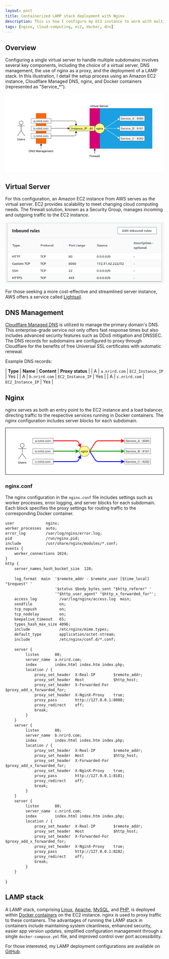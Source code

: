 ```yaml
---
layout: post
title: Containerized LAMP stack deployment with Nginx
description: This is how I configure my EC2 instance to work with multiple DNS and proxify the traffic through Nginx to respective services that are running in Docker containers.
tags: [nginx, cloud-computing, ec2, docker, dns]
---
```


## Overview

Configuring a single virtual server to handle multiple subdomains involves several key components, including the choice of a virtual server, DNS management, the use of nginx as a proxy, and the deployment of a LAMP stack. In this illustration, I detail the setup process using an Amazon EC2 instance, Cloudflare Managed DNS, nginx, and Docker containers (represented as "Service_*").

![Proxify with Nginx](/assets/post-images/nginx1.png)

## Virtual Server

For this configuration, an Amazon EC2 instance from AWS serves as the virtual server. EC2 provides scalability to meet changing cloud computing needs. The firewall solution, known as a Security Group, manages incoming and outgoing traffic to the EC2 instance.

![Example of incoming traffic configurations in a security group](/assets/post-images/nginx2.png)

For those seeking a more cost-effective and streamlined server instance, AWS offers a service called [Lightsail](https://aws.amazon.com/lightsail/).

## DNS Management

[Cloudflare Managed DNS](https://www.cloudflare.com/en-au/dns/) is utilized to manage the primary domain's DNS. This enterprise-grade service not only offers fast response times but also includes advanced security features such as DDoS mitigation and DNSSEC. The DNS records for subdomains are configured to proxy through Cloudflare for the benefits of free Universal SSL certificates with automatic renewal.

Example DNS records:

| **Type** | **Name** | **Content** | **Proxy status** |
| A | `a.nrird.com` | `EC2_Instance_IP` | Yes |
| A | `b.nrird.com` | `EC2_Instance_IP` | Yes |
| A | `c.nrird.com` | `EC2_Instance_IP` | Yes |

## Nginx

nginx serves as both an entry point to the EC2 instance and a load balancer, directing traffic to the respective services running in Docker containers. The nginx configuration includes server blocks for each subdomain.

![Example of traffic routes](/assets/post-images/nginx3.png)

### nginx.conf

The nginx configuration in the `nginx.conf` file includes settings such as worker processes, error logging, and server blocks for each subdomain. Each block specifies the proxy settings for routing traffic to the corresponding Docker container.

```nginx
user              nginx;
worker_processes  auto;
error_log         /var/log/nginx/error.log;
pid               /run/nginx.pid;
include           /usr/share/nginx/modules/*.conf;
events {
    worker_connections 1024;
}
http {
    server_names_hash_bucket_size  128;

    log_format  main  '$remote_addr - $remote_user [$time_local] "$request" '
                      '$status $body_bytes_sent "$http_referer" '
                      '"$http_user_agent" "$http_x_forwarded_for"';
    access_log          /var/log/nginx/access.log  main;
    sendfile            on;
    tcp_nopush          on;
    tcp_nodelay         on;
    keepalive_timeout   65;
    types_hash_max_size 4096;
    include             /etc/nginx/mime.types;
    default_type        application/octet-stream;
    include             /etc/nginx/conf.d/*.conf;

    server {
         listen       80;
         server_name  a.nrird.com;
         index        index.html index.htm index.php;
         location / {
             proxy_set_header  X-Real-IP        $remote_addr;
             proxy_set_header  Host             $http_host;
             proxy_set_header  X-Forwarded-For  $proxy_add_x_forwarded_for;
             proxy_set_header  X-NginX-Proxy    true;
             proxy_pass        http://127.0.0.1:8080;
             proxy_redirect    off;
             break;
         }
    }
    server {
         listen       80;
         server_name  b.nrird.com;
         index        index.html index.htm index.php;
         location / {
             proxy_set_header  X-Real-IP        $remote_addr;
             proxy_set_header  Host             $http_host;
             proxy_set_header  X-Forwarded-For  $proxy_add_x_forwarded_for;
             proxy_set_header  X-NginX-Proxy    true;
             proxy_pass        http://127.0.0.1:8181;
             proxy_redirect    off;
             break;
         }
    }
    server {
         listen       80;
         server_name  c.nrird.com;
         index        index.html index.htm index.php;
         location / {
             proxy_set_header  X-Real-IP        $remote_addr;
             proxy_set_header  Host             $http_host;
             proxy_set_header  X-Forwarded-For  $proxy_add_x_forwarded_for;
             proxy_set_header  X-NginX-Proxy    true;
             proxy_pass        http://127.0.0.1:8282;
             proxy_redirect    off;
             break;
         }
    }

}
```

## LAMP stack

A LAMP stack, comprising [Linux](https://en.wikipedia.org/wiki/Linux), [Apache](https://httpd.apache.org/), [MySQL](https://dev.mysql.com/downloads/mysql/5.7.html), and [PHP](https://www.php.net/), is deployed within [Docker containers](https://www.docker.com/resources/what-container) on the EC2 instance. nginx is used to proxy traffic to these containers. The advantages of running the LAMP stack in containers include maintaining system cleanliness, enhanced security, easier app version updates, simplified configuration management through a single `docker-compose.yml` file, and improved control over port accessibility.

For those interested, my LAMP deployment configurations are available on [GitHub](https://github.com/heiswayi/lamp-stack).